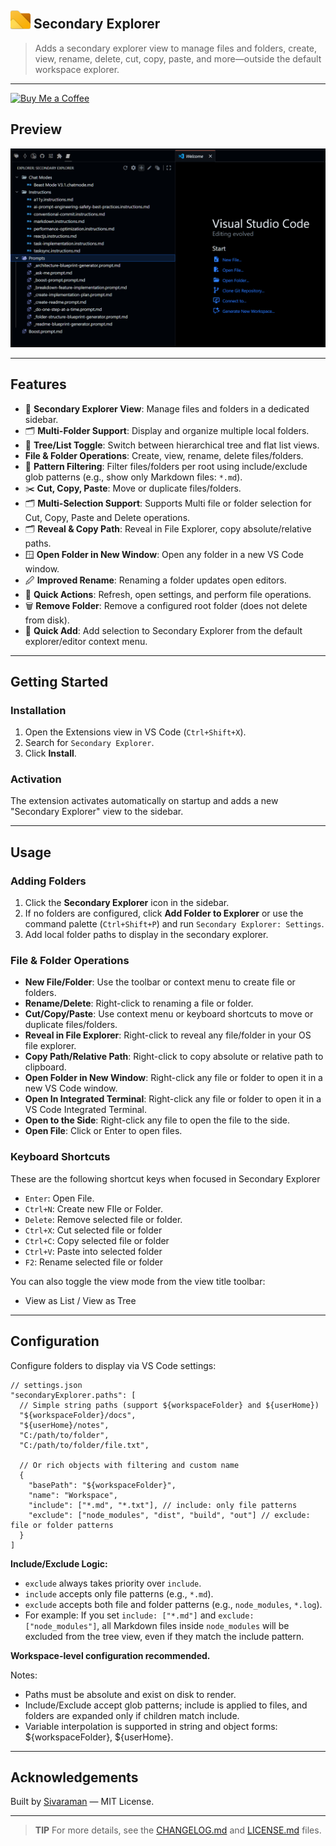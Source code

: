 ## <img src="images/logo.png" alt="Secondary Explorer Logo" width="32" /> Secondary Explorer

> Adds a secondary explorer view to manage files and folders, create, view, rename, delete, cut, copy, paste, and more—outside the default workspace explorer.

---

[![Buy Me a Coffee](https://r35007.github.io/Siva_Profile/images//buymeacoffee.png)](https://buymeacoffee.com/r35007)

## Preview

<img src="./images/preview.png" width="1000px">

---

## Features

- 📁 **Secondary Explorer View**: Manage files and folders in a dedicated sidebar.
- 🗂️ **Multi-Folder Support**: Display and organize multiple local folders.
- 🔀 **Tree/List Toggle**: Switch between hierarchical tree and flat list views.
-  **File & Folder Operations**: Create, view, rename, delete files/folders.
- 🔎 **Pattern Filtering**: Filter files/folders per root using include/exclude glob patterns (e.g., show only Markdown files: `*.md`).
- ✂️ **Cut, Copy, Paste**: Move or duplicate files/folders.
- 🗂️ **Multi-Selection Support**: Supports Multi file or folder selection for Cut, Copy, Paste and Delete operations.
- 🗂️ **Reveal & Copy Path**: Reveal in File Explorer, copy absolute/relative paths.
- 🪟 **Open Folder in New Window**: Open any folder in a new VS Code window.
- 🖉 **Improved Rename**: Renaming a folder updates open editors.
- 🔄 **Quick Actions**: Refresh, open settings, and perform file operations.
- 🗑️ **Remove Folder**: Remove a configured root folder (does not delete from disk).
- 🧭 **Quick Add**: Add selection to Secondary Explorer from the default explorer/editor context menu.

---

## Getting Started

### Installation

1. Open the Extensions view in VS Code (`Ctrl+Shift+X`).
2. Search for `Secondary Explorer`.
3. Click **Install**.

### Activation

The extension activates automatically on startup and adds a new "Secondary Explorer" view to the sidebar.

---

## Usage

### Adding Folders

1. Click the **Secondary Explorer** icon in the sidebar.
2. If no folders are configured, click **Add Folder to Explorer** or use the command palette (`Ctrl+Shift+P`) and run `Secondary Explorer: Settings`.
3. Add local folder paths to display in the secondary explorer.

### File & Folder Operations

- **New File/Folder**: Use the toolbar or context menu to create file or folders.
- **Rename/Delete**: Right-click to renaming a file or folder.
- **Cut/Copy/Paste**: Use context menu or keyboard shortcuts to move or duplicate files/folders.
- **Reveal in File Explorer**: Right-click to reveal any file/folder in your OS file explorer.
- **Copy Path/Relative Path**: Right-click to copy absolute or relative path to clipboard.
- **Open Folder in New Window**: Right-click any file or folder to open it in a new VS Code window.
- **Open In Integrated Terminal**: Right-click any file or folder to open it in a VS Code Integrated Terminal.
- **Open to the Side**: Right-click any file to open the file to the side.
- **Open File**: Click or Enter to open files.

### Keyboard Shortcuts

These are the following shortcut keys when focused in Secondary Explorer

- `Enter`: Open File.
- `Ctrl+N`: Create new FIle or Folder.
- `Delete`: Remove selected file or folder.
- `Ctrl+X`: Cut selected file or folder
- `Ctrl+C`: Copy selected file or folder
- `Ctrl+V`: Paste into selected folder
- `F2`: Rename selected file or folder

You can also toggle the view mode from the view title toolbar:

- View as List / View as Tree

---

## Configuration


Configure folders to display via VS Code settings:

```jsonc
// settings.json
"secondaryExplorer.paths": [
  // Simple string paths (support ${workspaceFolder} and ${userHome})
  "${workspaceFolder}/docs",
  "${userHome}/notes",
  "C:/path/to/folder",
  "C:/path/to/folder/file.txt",

  // Or rich objects with filtering and custom name
  {
    "basePath": "${workspaceFolder}",
    "name": "Workspace",
    "include": ["*.md", "*.txt"], // include: only file patterns
    "exclude": ["node_modules", "dist", "build", "out"] // exclude: file or folder patterns
  }
]
```

**Include/Exclude Logic:**
- `exclude` always takes priority over `include`.
- `include` accepts only file patterns (e.g., `*.md`).
- `exclude` accepts both file and folder patterns (e.g., `node_modules`, `*.log`).
- For example: If you set `include: ["*.md"]` and `exclude: ["node_modules"]`, all Markdown files inside `node_modules` will be excluded from the tree view, even if they match the include pattern.

**Workspace-level configuration recommended.**

Notes:
- Paths must be absolute and exist on disk to render.
- Include/Exclude accept glob patterns; include is applied to files, and folders are expanded only if children match include.
- Variable interpolation is supported in string and object forms: ${workspaceFolder}, ${userHome}.

---

## Acknowledgements

Built by [Sivaraman](mailto:sendmsg2siva@gmail.com) — MIT License.

---

> **TIP**
> For more details, see the [CHANGELOG.md](CHANGELOG.md) and [LICENSE.md](LICENSE.md) files.
